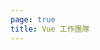 ```yaml
---
page: true
title: Vue 工作團隊
---
```


<script setup>
import TeamPage from './team/TeamPage.vue'
</script>

<TeamPage />
